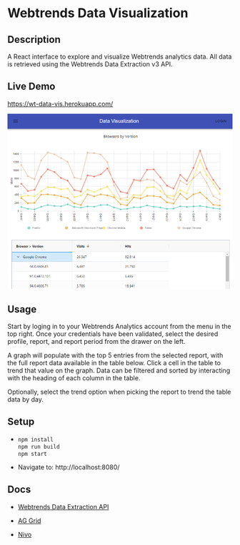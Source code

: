 # Webtrends Data Visualization

## Description

A React interface to explore and visualize Webtrends analytics data. All data is retrieved using the Webtrends Data Extraction v3 API.

## Live Demo

https://wt-data-vis.herokuapp.com/

[![Screenshot](/screenshot.png)](https://wt-data-vis.herokuapp.com/)

## Usage

Start by loging in to your Webtrends Analytics account from the menu in the top right. Once your credentials have been validated, select the desired profile, report, and report period from the drawer on the left.

A graph will populate with the top 5 entries from the selected report, with the full report data available in the table below. Click a cell in the table to trend that value on the graph. Data can be filtered and sorted by interacting with the heading of each column in the table.

Optionally, select the trend option when picking the report to trend the table data by day.

## Setup

- ```
  npm install
  npm run build
  npm start
  ```

- Navigate to:
  http://localhost:8080/

## Docs

- [Webtrends Data Extraction API](https://analytics.webtrends.help/docs/about-the-data-extraction-api)

- [AG Grid](https://www.ag-grid.com/react-data-grid/)

- [Nivo](https://nivo.rocks/)
